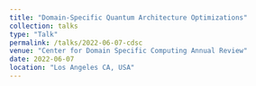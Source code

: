 ```yaml
---
title: "Domain-Specific Quantum Architecture Optimizations"
collection: talks
type: "Talk"
permalink: /talks/2022-06-07-cdsc
venue: "Center for Domain Specific Computing Annual Review"
date: 2022-06-07
location: "Los Angeles CA, USA"
---
```


<!-- [More information here]() -->
<!-- This is a description of your conference proceedings talk, note the different field in type. You can put anything in this field. -->
